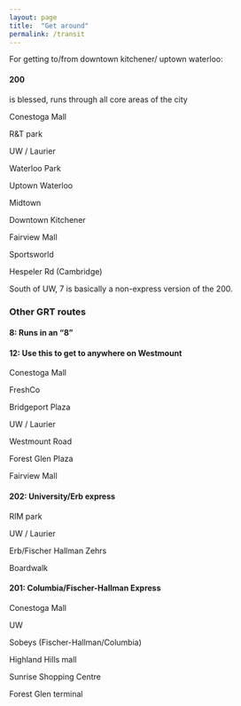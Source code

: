 ```yaml
---
layout: page
title:  "Get around"
permalink: /transit
---
```



For getting to/from downtown kitchener/ uptown waterloo:

#### 200 

is blessed, runs through all core areas of the city

Conestoga Mall

R&T park

UW / Laurier

Waterloo Park

Uptown Waterloo

Midtown

Downtown Kitchener

Fairview Mall

Sportsworld

Hespeler Rd (Cambridge)

South of UW, 7 is basically a non-express version of the 200.

### Other GRT routes

#### 8: Runs in an “8”

#### 12: Use this to get to anywhere on Westmount

Conestoga Mall

FreshCo

Bridgeport Plaza

UW / Laurier

Westmount Road

Forest Glen Plaza

Fairview Mall

#### 202: University/Erb express

RIM park

UW / Laurier

Erb/Fischer Hallman Zehrs

Boardwalk

#### 201: Columbia/Fischer-Hallman Express
Conestoga Mall

UW

Sobeys (Fischer-Hallman/Columbia)

Highland Hills mall

Sunrise Shopping Centre 

Forest Glen terminal
